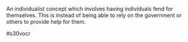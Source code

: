 An individualist concept which involves having individuals fend for themselves. This is instead of being able to rely on the government or others to provide help for them.

#s30vocr
